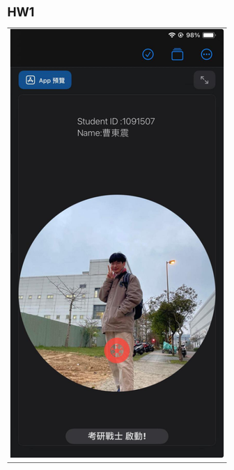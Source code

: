 <h1>HW1</h1>
<table>
  <tr>
      <td>
        <img src="hw1.jpg">
      </td>
  </tr>

<tr>
<td>



</td>
  
</tr>
  
</table>

